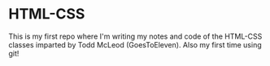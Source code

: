 # HTML-CSS
This is my first repo where I'm writing my notes and code of the HTML-CSS classes imparted by Todd McLeod (GoesToEleven).
Also my first time using git!
